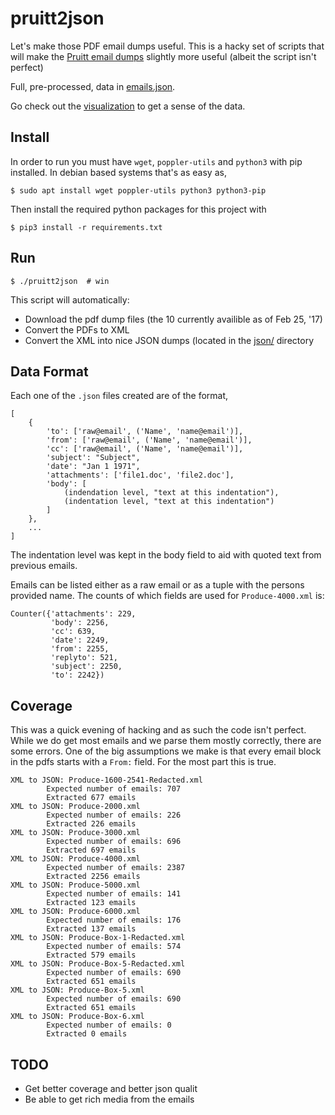 # pruitt2json

Let's make those PDF email dumps useful. This is a hacky set of scripts that
will make the [Pruitt email
dumps](http://www.exposedbycmd.org/Scott-Pruitt-Missing-Emails) slightly more
useful (albeit the script isn't perfect)

Full, pre-processed, data in [emails.json](emails.json).

Go check out the [visualization](http://angstroms.github.io/pruitt2json/) to get
a sense of the data.

## Install

In order to run you must have `wget`, `poppler-utils` and `python3` with pip
installed.  In debian based systems that's as easy as,
```
$ sudo apt install wget poppler-utils python3 python3-pip
```

Then install the required python packages for this project with
```
$ pip3 install -r requirements.txt
```


## Run

```
$ ./pruitt2json  # win
```

This script will automatically:

- Download the pdf dump files (the 10 currently availible as of Feb 25, '17)
- Convert the PDFs to XML
- Convert the XML into nice JSON dumps (located in the [json/](json/) directory


## Data Format

Each one of the `.json` files created are of the format,

```
[
    {
        'to': ['raw@email', ('Name', 'name@email')],
        'from': ['raw@email', ('Name', 'name@email')],
        'cc': ['raw@email', ('Name', 'name@email')],
        'subject': "Subject",
        'date': "Jan 1 1971",
        'attachments': ['file1.doc', 'file2.doc'],
        'body': [
            (indendation level, "text at this indentation"),
            (indentation level, "text at this indentation")
        ]
    },
    ...
]
```

The indentation level was kept in the body field to aid with quoted text from
previous emails.

Emails can be listed either as a raw email or as a tuple with the persons
provided name.  The counts of which fields are used for `Produce-4000.xml`
is:

```
Counter({'attachments': 229,
         'body': 2256,
         'cc': 639,
         'date': 2249,
         'from': 2255,
         'replyto': 521,
         'subject': 2250,
         'to': 2242})
```

## Coverage

This was a quick evening of hacking and as such the code isn't perfect. While we
do get most emails and we parse them mostly correctly, there are some errors.
One of the big assumptions we make is that every email block in the pdfs starts
with a `From:` field. For the most part this is true.

```
XML to JSON: Produce-1600-2541-Redacted.xml
        Expected number of emails: 707
        Extracted 677 emails
XML to JSON: Produce-2000.xml
        Expected number of emails: 226
        Extracted 226 emails
XML to JSON: Produce-3000.xml
        Expected number of emails: 696
        Extracted 697 emails
XML to JSON: Produce-4000.xml
        Expected number of emails: 2387
        Extracted 2256 emails
XML to JSON: Produce-5000.xml
        Expected number of emails: 141
        Extracted 123 emails
XML to JSON: Produce-6000.xml
        Expected number of emails: 176
        Extracted 137 emails
XML to JSON: Produce-Box-1-Redacted.xml
        Expected number of emails: 574
        Extracted 579 emails
XML to JSON: Produce-Box-5-Redacted.xml
        Expected number of emails: 690
        Extracted 651 emails
XML to JSON: Produce-Box-5.xml
        Expected number of emails: 690
        Extracted 651 emails
XML to JSON: Produce-Box-6.xml
        Expected number of emails: 0
        Extracted 0 emails
```

## TODO

- Get better coverage and better json qualit
- Be able to get rich media from the emails
